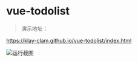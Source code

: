 # vue-todolist

> 演示地址：

<a href="https://klay-clam.github.io/vue-todolist/index.html">https://klay-clam.github.io/vue-todolist/index.html</a>

![运行截图](https://raw.githubusercontent.com/Klay-Clam/vue-todolist/master/public/images/vue-todolsit%20demo.PNG)
